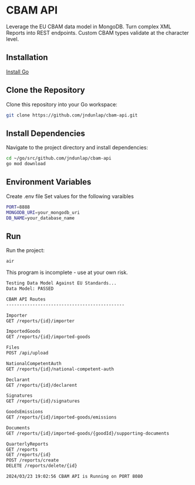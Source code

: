# CBAM API

Leverage the EU CBAM data model in MongoDB.
Turn complex XML Reports into REST endpoints.
Custom CBAM types validate at the character level.

## Installation

[Install Go](https://go.dev/doc/install)

## Clone the Repository

Clone this repository into your Go workspace:

```bash
git clone https://github.com/jndunlap/cbam-api.git 
```

## Install Dependencies

Navigate to the project directory and install dependencies:

```bash
cd ~/go/src/github.com/jndunlap/cbam-api
go mod download
```

## Environment Variables
Create .env file
Set values for the following varaibles
```bash
PORT=8888
MONGODB_URI=your_mongodb_uri
DB_NAME=your_database_name
```
## Run

Run the project:

```bash
air
```

This program is incomplete - use at your own risk. 
```bash
Testing Data Model Against EU Standards...
Data Model: PASSED

CBAM API Routes
---------------------------------------------

Importer
GET /reports/{id}/importer

ImportedGoods
GET /reports/{id}/imported-goods

Files
POST /api/upload

NationalCompetentAuth
GET /reports/{id}/national-competent-auth

Declarant
GET /reports/{id}/declarent

Signatures
GET /reports/{id}/signatures

GoodsEmissions
GET /reports/{id}/imported-goods/emissions

Documents
GET /reports/{id}/imported-goods/{goodId}/supporting-documents

QuarterlyReports
GET /reports
GET /reports/{id}
POST /reports/create
DELETE /reports/delete/{id}

2024/03/23 19:02:56 CBAM API is Running on PORT 8080
```

